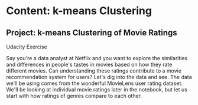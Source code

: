 # Content: k-means Clustering
## Project: k-means Clustering of Movie Ratings

Udacity Exercise


Say you're a data analyst at Netflix and you want to explore the similarities and differences in people's tastes in movies based on how they rate different movies. Can understanding these ratings contribute to a movie recommendation system for users? Let's dig into the data and see.
The data we'll be using comes from the wonderful MovieLens user rating dataset. We'll be looking at individual movie ratings later in the notebook, but let us start with how ratings of genres compare to each other.

